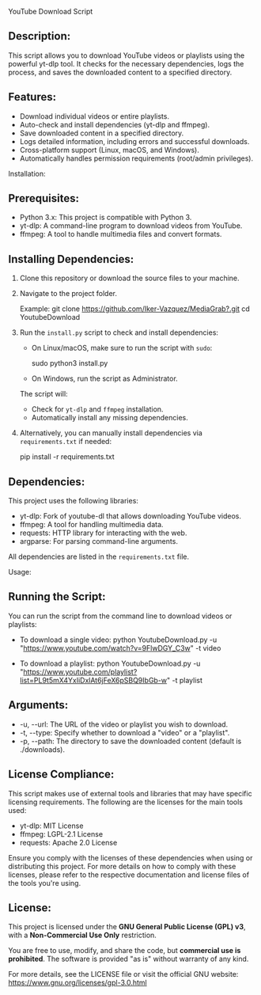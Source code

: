 YouTube Download Script

Description:
---------------
This script allows you to download YouTube videos or playlists using the powerful yt-dlp tool. It checks for the necessary dependencies, logs the process, and saves the downloaded content to a specified directory.

Features:
----------
- Download individual videos or entire playlists.
- Auto-check and install dependencies (yt-dlp and ffmpeg).
- Save downloaded content in a specified directory.
- Logs detailed information, including errors and successful downloads.
- Cross-platform support (Linux, macOS, and Windows).
- Automatically handles permission requirements (root/admin privileges).

Installation:

Prerequisites:
---------------
- Python 3.x: This project is compatible with Python 3.
- yt-dlp: A command-line program to download videos from YouTube.
- ffmpeg: A tool to handle multimedia files and convert formats.

Installing Dependencies:
------------------------
1. Clone this repository or download the source files to your machine.
2. Navigate to the project folder.

   Example:
   git clone https://github.com/Iker-Vazquez/MediaGrab?.git
   cd YoutubeDownload

3. Run the `install.py` script to check and install dependencies:

   - On Linux/macOS, make sure to run the script with `sudo`:

     sudo python3 install.py

   - On Windows, run the script as Administrator.

   The script will:
   - Check for `yt-dlp` and `ffmpeg` installation.
   - Automatically install any missing dependencies.

4. Alternatively, you can manually install dependencies via `requirements.txt` if needed:

   pip install -r requirements.txt

Dependencies:
-------------
This project uses the following libraries:

- yt-dlp: Fork of youtube-dl that allows downloading YouTube videos.
- ffmpeg: A tool for handling multimedia data.
- requests: HTTP library for interacting with the web.
- argparse: For parsing command-line arguments.

All dependencies are listed in the `requirements.txt` file.

Usage:

Running the Script:
-------------------
You can run the script from the command line to download videos or playlists:

- To download a single video:
  python YoutubeDownload.py -u "https://www.youtube.com/watch?v=9FlwDGY_C3w" -t video

- To download a playlist:
  python YoutubeDownload.py -u "https://www.youtube.com/playlist?list=PL9t5mX4YxIiDxlAt6jFeX6pSBQ9IbGb-w" -t playlist

Arguments:
-----------
- -u, --url: The URL of the video or playlist you wish to download.
- -t, --type: Specify whether to download a "video" or a "playlist".
- -p, --path: The directory to save the downloaded content (default is ./downloads).

License Compliance:
-------------------
This script makes use of external tools and libraries that may have specific licensing requirements. The following are the licenses for the main tools used:

- yt-dlp: MIT License
- ffmpeg: LGPL-2.1 License
- requests: Apache 2.0 License

Ensure you comply with the licenses of these dependencies when using or distributing this project. For more details on how to comply with these licenses, please refer to the respective documentation and license files of the tools you're using.

License:
--------
This project is licensed under the **GNU General Public License (GPL) v3**, with a **Non-Commercial Use Only** restriction.

You are free to use, modify, and share the code, but **commercial use is prohibited**. The software is provided "as is" without warranty of any kind.

For more details, see the LICENSE file or visit the official GNU website:
https://www.gnu.org/licenses/gpl-3.0.html
